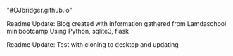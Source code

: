 "#OJbridger.github.io"


Readme Update:
Blog created with information gathered from Lamdaschool minibootcamp
Using Python, sqlite3, flask

Readme Update:
Test with cloning to desktop and updating
